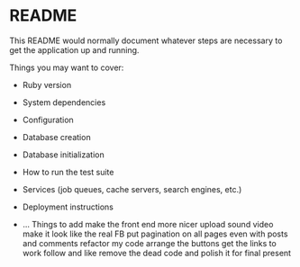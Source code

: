 # README

This README would normally document whatever steps are necessary to get the
application up and running.

Things you may want to cover:

* Ruby version

* System dependencies

* Configuration

* Database creation

* Database initialization

* How to run the test suite

* Services (job queues, cache servers, search engines, etc.)

* Deployment instructions

* ...
Things to add
make the front end more nicer
upload sound video
make it look like the real FB
put pagination on all pages
even with posts and comments
refactor my code
arrange the buttons
get the links to work follow and like
remove the dead code
and polish it for final present
